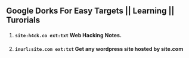 ## Google Dorks For Easy Targets || Learning || Turorials  
1. #### `site:h4ck.co ext:txt` Web Hacking Notes.
2. #### `inurl:site.com ext:txt` Get any wordpress site hosted by site.com

